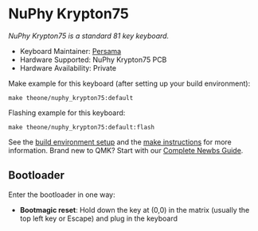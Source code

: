 # NuPhy Krypton75

*NuPhy Krypton75 is a standard 81 key keyboard.*

* Keyboard Maintainer: [Persama](https://github.com/Persama)
* Hardware Supported: NuPhy Krypton75 PCB
* Hardware Availability: Private

Make example for this keyboard (after setting up your build environment):

    make theone/nuphy_krypton75:default

Flashing example for this keyboard:

    make theone/nuphy_krypton75:default:flash

See the [build environment setup](https://docs.qmk.fm/#/getting_started_build_tools) and the [make instructions](https://docs.qmk.fm/#/getting_started_make_guide) for more information. Brand new to QMK? Start with our [Complete Newbs Guide](https://docs.qmk.fm/#/newbs).

## Bootloader

Enter the bootloader in one way:

* **Bootmagic reset**: Hold down the key at (0,0) in the matrix (usually the top left key or Escape) and plug in the keyboard
